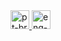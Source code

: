 <a href="README-PTBR.md">
<img src="https://user-images.githubusercontent.com/30200769/116628303-33085400-a925-11eb-85d7-9bbcf3b1a791.png" width="30" alt="pt-br">
<a/>

<a href="README.md">
<img src="https://user-images.githubusercontent.com/30200769/116637950-9b623000-a93b-11eb-9eed-06f587750c48.png" width="30" alt="eng-us">
<a/>
